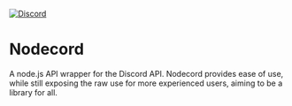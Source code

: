 [![Discord](https://discordapp.com/api/guilds/503134449060544513/embed.png?style=shield)](https://discord.gg/BUGV4Er)  
# Nodecord
A node.js API wrapper for the Discord API. Nodecord provides ease of use, while still exposing the raw use for more experienced users, aiming to be a library for all.

